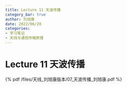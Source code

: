 ```yaml
---
title: Lecture 11 天波传播  
category_bar: true
author: 刘旭康
date: 2022/06/28
categories: 
- 学习笔记
- 天线与通信传输原理
---
```


# Lecture 11 天波传播

{% pdf /files/天线_刘旭康版本/07_天波传播_刘旭康.pdf %}  